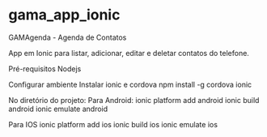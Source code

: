 # gama_app_ionic
GAMAgenda -  Agenda de Contatos

App em Ionic para listar, adicionar, editar e deletar contatos do telefone.

Pré-requisitos
Nodejs

Configurar ambiente
Instalar ionic e cordova
npm install -g cordova ionic

No diretório do projeto:
Para Android:
ionic platform add android
ionic build android
ionic emulate android

Para IOS
ionic platform add ios
ionic build ios
ionic emulate ios